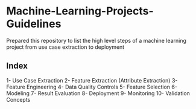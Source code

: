 # Machine-Learning-Projects-Guidelines
Prepared this repository to list the high level steps of a machine learning project from use case extraction to deployment


## Index
1- Use Case Extraction
2- Feature Extraction (Attribute Extraction)
3- Feature Engineering
4- Data Quality Controls
5- Feature Selection
6- Modeling
7- Result Evaluation
8- Deployment
9- Monitoring
10- Validation Concepts

